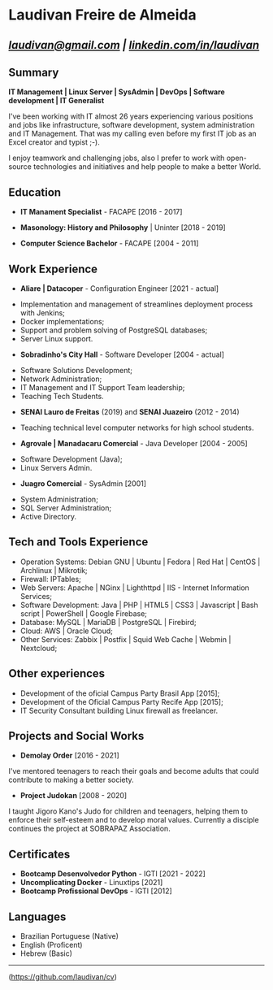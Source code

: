 # Laudivan Freire de Almeida
*laudivan@gmail.com | [linkedin.com/in/laudivan](https://www.linkedin.com/in/laudivan)*
---

## Summary
**IT Management | Linux Server | SysAdmin | DevOps | Software development | IT Generalist**

I've been working with IT almost 26 years experiencing various positions and jobs like infrastructure, software development, system administration and IT Management. That was my calling even before my first IT job as an Excel creator and typist ;-).

I enjoy teamwork and challenging jobs, also I prefer to work with open-source technologies and initiatives and help people to make a better World.

## Education
- **IT Manament Specialist** - FACAPE [2016 - 2017]

- **Masonology: History and Philosophy** | Uninter [2018 - 2019]

- **Computer Science Bachelor** - FACAPE [2004 - 2011]

## Work Experience
- **Aliare | Datacoper** - Configuration Engineer [2021 - actual]

 * Implementation and management of streamlines deployment process with Jenkins;
 * Docker implementations;
 * Support and problem solving of PostgreSQL databases;
 * Server Linux support.

- **Sobradinho's City Hall** - Software Developer [2004 - actual]

 * Software Solutions Development;
 * Network Administration;
 * IT Management and IT Support Team leadership;
 * Teaching Tech Students.

- **SENAI Lauro de Freitas** (2019) and **SENAI Juazeiro** (2012 - 2014) 

 * Teaching technical level computer networks for high school students.

- **Agrovale | Manadacaru Comercial** - Java Developer [2004 - 2005]

 * Software Development (Java); 
 * Linux Servers Admin.
  
- **Juagro Comercial** - SysAdmin [2001]

 * System Administration;
 * SQL Server Administration;
 * Active Directory.

## Tech and Tools Experience
 * Operation Systems: Debian GNU | Ubuntu | Fedora | Red Hat | CentOS | Archlinux | Mikrotik;
 * Firewall: IPTables;
 * Web Servers: Apache | NGinx | Lighthttpd | IIS - Internet Information Services;
 * Software Development: Java | PHP | HTML5 | CSS3 | Javascript | Bash script | PowerShell | Google Firebase;
 * Database: MySQL | MariaDB | PostgreSQL | Firebird;
 * Cloud: AWS | Oracle Cloud;
 * Other Services: Zabbix | Postfix | Squid Web Cache | Webmin | Nextcloud;

## Other experiences
* Development of the oficial Campus Party Brasil App [2015];
* Development of the Oficial Campus Party Recife App [2015];
* IT Security Consultant building Linux firewall as freelancer.

## Projects and Social Works
- **Demolay Order** [2016 - 2021]

 I've mentored teenagers to reach their goals and become adults that could contribute to making a better society.

- **Project Judokan** [2008 - 2020]

 I taught Jigoro Kano's Judo for children and teenagers, helping them to enforce their self-esteem and to develop moral values. Currently a disciple continues the project at SOBRAPAZ Association.

## Certificates
- **Bootcamp Desenvolvedor Python** - IGTI [2021 - 2022]
- **Uncomplicating Docker** - Linuxtips [2021]
- **Bootcamp Profissional DevOps** - IGTI [2012]

## Languages
* Brazilian Portuguese (Native)
* English (Proficent)
* Hebrew (Basic)

---

(https://github.com/laudivan/cv)
